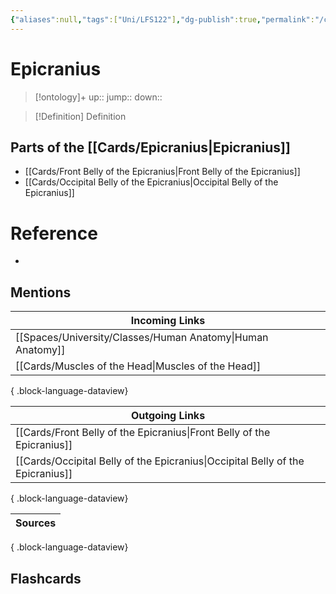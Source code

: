 ```yaml
---
{"aliases":null,"tags":["Uni/LFS122"],"dg-publish":true,"permalink":"/cards/epicranius/","dgPassFrontmatter":true}
---
```


# Epicranius

> [!ontology]+
> up:: 
> jump:: 
> down:: 

> [!Definition] Definition
> 

## Parts of the [[Cards/Epicranius\|Epicranius]]
- [[Cards/Front Belly of the Epicranius\|Front Belly of the Epicranius]]
- [[Cards/Occipital Belly of the Epicranius\|Occipital Belly of the Epicranius]]

# Reference
- 

## Mentions
| Incoming Links                                                |
| ------------------------------------------------------------- |
| [[Spaces/University/Classes/Human Anatomy\|Human Anatomy]] |
| [[Cards/Muscles of the Head\|Muscles of the Head]]         |

{ .block-language-dataview}

| Outgoing Links                                                                    |
| --------------------------------------------------------------------------------- |
| [[Cards/Front Belly of the Epicranius\|Front Belly of the Epicranius]]         |
| [[Cards/Occipital Belly of the Epicranius\|Occipital Belly of the Epicranius]] |

{ .block-language-dataview}

| Sources |
| ------- |

{ .block-language-dataview}

## Flashcards 
